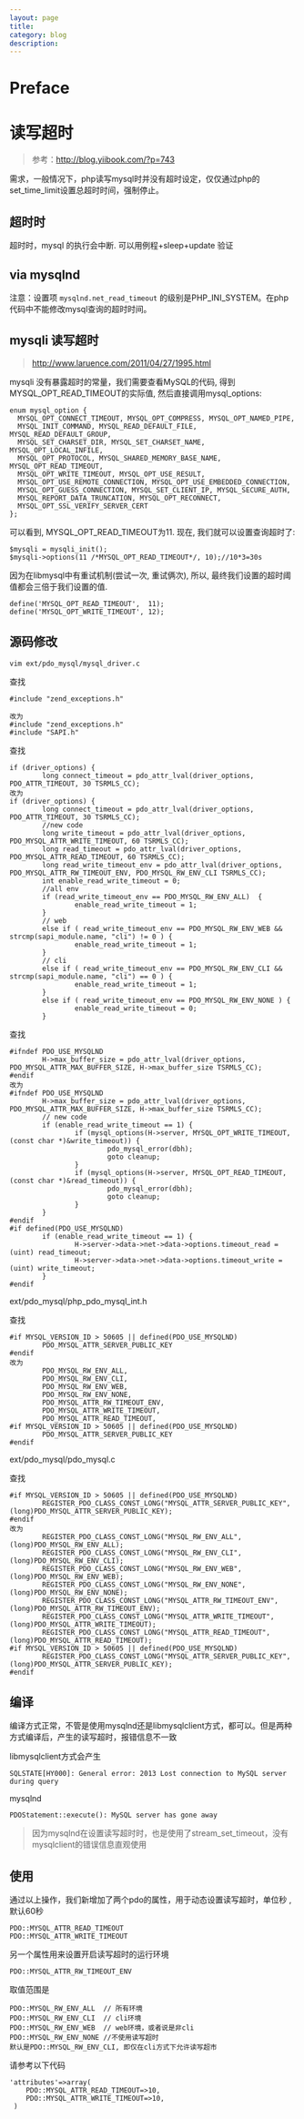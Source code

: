 ```yaml
---
layout: page
title:
category: blog
description:
---
```

# Preface

# 读写超时
> 参考：http://blog.yiibook.com/?p=743

需求，一般情况下，php读写mysql时并没有超时设定，仅仅通过php的set_time_limit设置总超时时间，强制停止。

## 超时时
超时时，mysql 的执行会中断. 可以用例程+sleep+update 验证

## via mysqlnd
注意：设置项 `mysqlnd.net_read_timeout` 的级别是PHP_INI_SYSTEM。在php代码中不能修改mysql查询的超时时间。

## mysqli 读写超时
> http://www.laruence.com/2011/04/27/1995.html

mysqli 没有暴露超时的常量，我们需要查看MySQL的代码, 得到MYSQL_OPT_READ_TIMEOUT的实际值, 然后直接调用mysql_options:

	enum mysql_option {
	  MYSQL_OPT_CONNECT_TIMEOUT, MYSQL_OPT_COMPRESS, MYSQL_OPT_NAMED_PIPE,
	  MYSQL_INIT_COMMAND, MYSQL_READ_DEFAULT_FILE, MYSQL_READ_DEFAULT_GROUP,
	  MYSQL_SET_CHARSET_DIR, MYSQL_SET_CHARSET_NAME, MYSQL_OPT_LOCAL_INFILE,
	  MYSQL_OPT_PROTOCOL, MYSQL_SHARED_MEMORY_BASE_NAME, MYSQL_OPT_READ_TIMEOUT,
	  MYSQL_OPT_WRITE_TIMEOUT, MYSQL_OPT_USE_RESULT,
	  MYSQL_OPT_USE_REMOTE_CONNECTION, MYSQL_OPT_USE_EMBEDDED_CONNECTION,
	  MYSQL_OPT_GUESS_CONNECTION, MYSQL_SET_CLIENT_IP, MYSQL_SECURE_AUTH,
	  MYSQL_REPORT_DATA_TRUNCATION, MYSQL_OPT_RECONNECT,
	  MYSQL_OPT_SSL_VERIFY_SERVER_CERT
	};

可以看到, MYSQL_OPT_READ_TIMEOUT为11.  现在, 我们就可以设置查询超时了:

	$mysqli = mysqli_init();
	$mysqli->options(11 /*MYSQL_OPT_READ_TIMEOUT*/, 10);//10*3=30s

因为在libmysql中有重试机制(尝试一次, 重试俩次), 所以, 最终我们设置的超时阈值都会三倍于我们设置的值.

	define('MYSQL_OPT_READ_TIMEOUT',  11);
	define('MYSQL_OPT_WRITE_TIMEOUT', 12);

## 源码修改

	vim ext/pdo_mysql/mysql_driver.c

查找

	#include "zend_exceptions.h"

	改为
	#include "zend_exceptions.h"
	#include "SAPI.h"

查找

	if (driver_options) {
			long connect_timeout = pdo_attr_lval(driver_options, PDO_ATTR_TIMEOUT, 30 TSRMLS_CC);
	改为
	if (driver_options) {
			long connect_timeout = pdo_attr_lval(driver_options, PDO_ATTR_TIMEOUT, 30 TSRMLS_CC);
			//new code
			long write_timeout = pdo_attr_lval(driver_options, PDO_MYSQL_ATTR_WRITE_TIMEOUT, 60 TSRMLS_CC);
			long read_timeout = pdo_attr_lval(driver_options, PDO_MYSQL_ATTR_READ_TIMEOUT, 60 TSRMLS_CC);
			long read_write_timeout_env = pdo_attr_lval(driver_options, PDO_MYSQL_ATTR_RW_TIMEOUT_ENV, PDO_MYSQL_RW_ENV_CLI TSRMLS_CC);
			int enable_read_write_timeout = 0;
			//all env
			if (read_write_timeout_env == PDO_MYSQL_RW_ENV_ALL)  {
					enable_read_write_timeout = 1;
			}
			// web
			else if ( read_write_timeout_env == PDO_MYSQL_RW_ENV_WEB && strcmp(sapi_module.name, "cli") != 0 ) {
					enable_read_write_timeout = 1;
			}
			// cli
			else if ( read_write_timeout_env == PDO_MYSQL_RW_ENV_CLI && strcmp(sapi_module.name, "cli") == 0 ) {
					enable_read_write_timeout = 1;
			}
			else if ( read_write_timeout_env == PDO_MYSQL_RW_ENV_NONE ) {
					enable_read_write_timeout = 0;
			}
查找

	#ifndef PDO_USE_MYSQLND
	        H->max_buffer_size = pdo_attr_lval(driver_options, PDO_MYSQL_ATTR_MAX_BUFFER_SIZE, H->max_buffer_size TSRMLS_CC);
	#endif
	改为
	#ifndef PDO_USE_MYSQLND
	        H->max_buffer_size = pdo_attr_lval(driver_options, PDO_MYSQL_ATTR_MAX_BUFFER_SIZE, H->max_buffer_size TSRMLS_CC);
	        // new code
	        if (enable_read_write_timeout == 1) {
	                if (mysql_options(H->server, MYSQL_OPT_WRITE_TIMEOUT, (const char *)&write_timeout)) {
	                        pdo_mysql_error(dbh);
	                        goto cleanup;
	                }
	                if (mysql_options(H->server, MYSQL_OPT_READ_TIMEOUT, (const char *)&read_timeout)) {
	                        pdo_mysql_error(dbh);
	                        goto cleanup;
	                }
	        }
	#endif
	#if defined(PDO_USE_MYSQLND)
	        if (enable_read_write_timeout == 1) {
	                H->server->data->net->data->options.timeout_read = (uint) read_timeout;
	                H->server->data->net->data->options.timeout_write = (uint) write_timeout;
	        }
	#endif

ext/pdo_mysql/php_pdo_mysql_int.h

查找

	#if MYSQL_VERSION_ID > 50605 || defined(PDO_USE_MYSQLND)
	        PDO_MYSQL_ATTR_SERVER_PUBLIC_KEY
	#endif
	改为
	        PDO_MYSQL_RW_ENV_ALL,
	        PDO_MYSQL_RW_ENV_CLI,
	        PDO_MYSQL_RW_ENV_WEB,
	        PDO_MYSQL_RW_ENV_NONE,
	        PDO_MYSQL_ATTR_RW_TIMEOUT_ENV,
	        PDO_MYSQL_ATTR_WRITE_TIMEOUT,
	        PDO_MYSQL_ATTR_READ_TIMEOUT,
	#if MYSQL_VERSION_ID > 50605 || defined(PDO_USE_MYSQLND)
	        PDO_MYSQL_ATTR_SERVER_PUBLIC_KEY
	#endif

ext/pdo_mysql/pdo_mysql.c

查找

	#if MYSQL_VERSION_ID > 50605 || defined(PDO_USE_MYSQLND)
	        REGISTER_PDO_CLASS_CONST_LONG("MYSQL_ATTR_SERVER_PUBLIC_KEY", (long)PDO_MYSQL_ATTR_SERVER_PUBLIC_KEY);
	#endif
	改为
	        REGISTER_PDO_CLASS_CONST_LONG("MYSQL_RW_ENV_ALL",    (long)PDO_MYSQL_RW_ENV_ALL);
	        REGISTER_PDO_CLASS_CONST_LONG("MYSQL_RW_ENV_CLI",    (long)PDO_MYSQL_RW_ENV_CLI);
	        REGISTER_PDO_CLASS_CONST_LONG("MYSQL_RW_ENV_WEB",    (long)PDO_MYSQL_RW_ENV_WEB);
	        REGISTER_PDO_CLASS_CONST_LONG("MYSQL_RW_ENV_NONE",    (long)PDO_MYSQL_RW_ENV_NONE);
	        REGISTER_PDO_CLASS_CONST_LONG("MYSQL_ATTR_RW_TIMEOUT_ENV", (long)PDO_MYSQL_ATTR_RW_TIMEOUT_ENV);
	        REGISTER_PDO_CLASS_CONST_LONG("MYSQL_ATTR_WRITE_TIMEOUT", (long)PDO_MYSQL_ATTR_WRITE_TIMEOUT);
	        REGISTER_PDO_CLASS_CONST_LONG("MYSQL_ATTR_READ_TIMEOUT", (long)PDO_MYSQL_ATTR_READ_TIMEOUT);
	#if MYSQL_VERSION_ID > 50605 || defined(PDO_USE_MYSQLND)
	        REGISTER_PDO_CLASS_CONST_LONG("MYSQL_ATTR_SERVER_PUBLIC_KEY", (long)PDO_MYSQL_ATTR_SERVER_PUBLIC_KEY);
	#endif

## 编译
编译方式正常，不管是使用mysqlnd还是libmysqlclient方式，都可以。但是两种方式编译后，产生的读写超时，报错信息不一致

libmysqlclient方式会产生

	SQLSTATE[HY000]: General error: 2013 Lost connection to MySQL server during query

mysqlnd

	PDOStatement::execute(): MySQL server has gone away

>因为mysqlnd在设置读写超时时，也是使用了stream_set_timeout，没有mysqlclient的错误信息直观使用

## 使用
通过以上操作，我们新增加了两个pdo的属性，用于动态设置读写超时，单位秒 , 默认60秒

	PDO::MYSQL_ATTR_READ_TIMEOUT
	PDO::MYSQL_ATTR_WRITE_TIMEOUT

另一个属性用来设置开启读写超时的运行环境

	PDO::MYSQL_ATTR_RW_TIMEOUT_ENV

取值范围是

	PDO::MYSQL_RW_ENV_ALL  // 所有环境
	PDO::MYSQL_RW_ENV_CLI  // cli环境
	PDO::MYSQL_RW_ENV_WEB  // web环境，或者说是非cli
	PDO::MYSQL_RW_ENV_NONE //不使用读写超时
	默认是PDO::MYSQL_RW_ENV_CLI, 即仅在cli方式下允许读写超市

请参考以下代码

    'attributes'=>array(
        PDO::MYSQL_ATTR_READ_TIMEOUT=>10,
        PDO::MYSQL_ATTR_WRITE_TIMEOUT=>10,
     )

